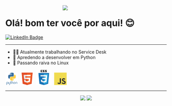 <img src = "banner.gif" width = "325px" align = "right">

# Olá! bom ter você por aqui! 😊

  <div id="badges">
  <a href = "https://github.com/risoflorais">
    <img src="https://img.shields.io/badge/LinkedIn-blue?style=for-the-badge&logo=linkedin&logoColor=white" alt="LinkedIn Badge"/>
  </a>
</div>

---


- 👨‍💻 Atualmente trabalhando no Service Desk
- 🐍 Apredendo a desenvolver em Python
- 🐧 Passando raiva no Linux 


<div align="left">
  <img src="https://github.com/devicons/devicon/blob/master/icons/python/python-original-wordmark.svg" title="Python" alt="Python" width="40" height="40"/>&nbsp;
  <img src="https://github.com/devicons/devicon/blob/master/icons/html5/html5-original.svg" title="HTML5" alt="HTML" width="40" height="40"/>&nbsp;
  <img src="https://github.com/devicons/devicon/blob/master/icons/css3/css3-original-wordmark.svg" title="HTML5" alt="css3" width="48" height="48"/>&nbsp;
  <img src="https://github.com/devicons/devicon/blob/master/icons/javascript/javascript-original.svg" title="JavaScript" alt="JavaScript" width="40" height="40"/>&nbsp;
</div>

---

<div align = "center">
  <img height = "180em" src="https://github-readme-stats.vercel.app/api/top-langs/?username=LucasFBrasil&show_icons=true&theme=dracula&count_private=true"/>
  <img height = "180em" src="https://github-readme-stats.vercel.app/api?username=LucasFBrasil&show_icons=true&show_icons=true&theme=dracula&count_private=true" />
</div>
